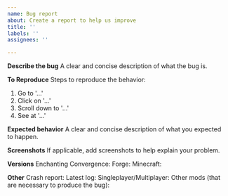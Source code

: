 ```yaml
---
name: Bug report
about: Create a report to help us improve
title: ''
labels: ''
assignees: ''

---
```


**Describe the bug**
A clear and concise description of what the bug is.

**To Reproduce**
Steps to reproduce the behavior:
1. Go to '...'
2. Click on '...'
3. Scroll down to '...'
4. See at '...'

**Expected behavior**
A clear and concise description of what you expected to happen.

**Screenshots**
If applicable, add screenshots to help explain your problem.

**Versions**
Enchanting Convergence:
Forge:
Minecraft:

**Other**
Crash report:
Latest log:
Singleplayer/Multiplayer:
Other mods (that are necessary to produce the bug):

